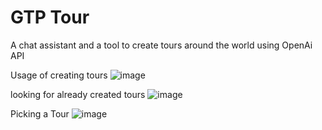 # GTP Tour

A chat assistant and a tool to create tours around the world using OpenAi API


Usage of creating tours
![image](https://github.com/BrunoAccorsi/GPT-TOURS/assets/82764321/d0fbe31f-92e9-4764-b220-36c6d6715b81)

looking for already created tours
![image](https://github.com/BrunoAccorsi/GPT-TOURS/assets/82764321/fb1fa84e-5a7a-4717-b42a-ea10dbabb34b)

Picking a Tour
![image](https://github.com/BrunoAccorsi/GPT-TOURS/assets/82764321/f78cf190-7b7b-423f-ba05-c7be4cd65fb9)

